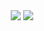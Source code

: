 <div align=center>
<a href="https://solved.ac/sunwoong"><img src="http://mazassumnida.wtf/api/mini/generate_badge?boj=sunwoong"/></a>
<a href="https://devjoy.notion.site/Resume-106b34b1162f809caf96ca7b19a7928a?pvs=4"><img src="https://img.shields.io/badge/Portfolio-000000?style=flat&logo=Notion&logoColor=white"/></a>
</div>
